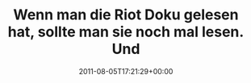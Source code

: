 ---
retweeted: false
source: <a href="http://itunes.apple.com/us/app/twitter/id409789998?mt=12" rel="nofollow">Twitter
  for Mac</a>
entities:
  hashtags: []
  symbols: []
  user_mentions: []
  urls:
  - url: http://t.co/dqEdTX0
    expanded_url: http://thumblemonks.github.com/riot/
    display_url: thumblemonks.github.com/riot/
    indices:
    - '105'
    - '124'
display_text_range:
- '0'
- '124'
favorite_count: '0'
id_str: '99530478356398081'
truncated: false
retweet_count: '0'
id: '99530478356398081'
possibly_sensitive: false
created_at: Fri Aug 05 17:21:29 +0000 2011
favorited: false
full_text: Wenn man die Riot Doku gelesen hat, sollte man sie noch mal lesen. Und
  dann noch mal. Und dann noch mal.
lang: de
quote_url: http://thumblemonks.github.com/riot/
tags:
- pesos/twitter
date: '2011-08-05T17:21:29+00:00'
src: https://twitter.com/bascht/status/99530478356398081
original_url: https://twitter.com/bascht/status/99530478356398081
type: twitter_tweet
text: Wenn man die Riot Doku gelesen hat, sollte man sie noch mal lesen. Und dann
  noch mal. Und dann noch mal.
title: 'Wenn man die Riot Doku gelesen hat, sollte man sie noch mal lesen. Und '

---